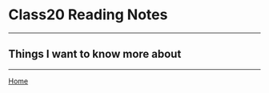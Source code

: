 # Class20 Reading Notes


----

## Things I want to know more about

----
[Home](https://github.com/MISalz/401_Reading_Notes/blob/main/README.md)